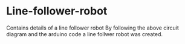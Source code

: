 # Line-follower-robot
Contains details of a line follower robot 
By following the above circuit diagram and the arduino code a line follwer robot was created.
